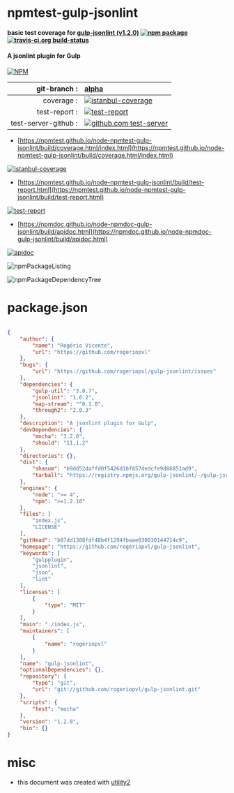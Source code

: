 # npmtest-gulp-jsonlint

#### basic test coverage for  [gulp-jsonlint (v1.2.0)](https://github.com/rogeriopvl/gulp-jsonlint)  [![npm package](https://img.shields.io/npm/v/npmtest-gulp-jsonlint.svg?style=flat-square)](https://www.npmjs.org/package/npmtest-gulp-jsonlint) [![travis-ci.org build-status](https://api.travis-ci.org/npmtest/node-npmtest-gulp-jsonlint.svg)](https://travis-ci.org/npmtest/node-npmtest-gulp-jsonlint)

#### A jsonlint plugin for Gulp

[![NPM](https://nodei.co/npm/gulp-jsonlint.png?downloads=true&downloadRank=true&stars=true)](https://www.npmjs.com/package/gulp-jsonlint)

| git-branch : | [alpha](https://github.com/npmtest/node-npmtest-gulp-jsonlint/tree/alpha)|
|--:|:--|
| coverage : | [![istanbul-coverage](https://npmtest.github.io/node-npmtest-gulp-jsonlint/build/coverage.badge.svg)](https://npmtest.github.io/node-npmtest-gulp-jsonlint/build/coverage.html/index.html)|
| test-report : | [![test-report](https://npmtest.github.io/node-npmtest-gulp-jsonlint/build/test-report.badge.svg)](https://npmtest.github.io/node-npmtest-gulp-jsonlint/build/test-report.html)|
| test-server-github : | [![github.com test-server](https://npmtest.github.io/node-npmtest-gulp-jsonlint/GitHub-Mark-32px.png)](https://npmtest.github.io/node-npmtest-gulp-jsonlint/build/app/index.html) | | build-artifacts : | [![build-artifacts](https://npmtest.github.io/node-npmtest-gulp-jsonlint/glyphicons_144_folder_open.png)](https://github.com/npmtest/node-npmtest-gulp-jsonlint/tree/gh-pages/build)|

- [https://npmtest.github.io/node-npmtest-gulp-jsonlint/build/coverage.html/index.html](https://npmtest.github.io/node-npmtest-gulp-jsonlint/build/coverage.html/index.html)

[![istanbul-coverage](https://npmtest.github.io/node-npmtest-gulp-jsonlint/build/screenCapture.buildCi.browser.%252Ftmp%252Fbuild%252Fcoverage.lib.html.png)](https://npmtest.github.io/node-npmtest-gulp-jsonlint/build/coverage.html/index.html)

- [https://npmtest.github.io/node-npmtest-gulp-jsonlint/build/test-report.html](https://npmtest.github.io/node-npmtest-gulp-jsonlint/build/test-report.html)

[![test-report](https://npmtest.github.io/node-npmtest-gulp-jsonlint/build/screenCapture.buildCi.browser.%252Ftmp%252Fbuild%252Ftest-report.html.png)](https://npmtest.github.io/node-npmtest-gulp-jsonlint/build/test-report.html)

- [https://npmdoc.github.io/node-npmdoc-gulp-jsonlint/build/apidoc.html](https://npmdoc.github.io/node-npmdoc-gulp-jsonlint/build/apidoc.html)

[![apidoc](https://npmdoc.github.io/node-npmdoc-gulp-jsonlint/build/screenCapture.buildCi.browser.%252Ftmp%252Fbuild%252Fapidoc.html.png)](https://npmdoc.github.io/node-npmdoc-gulp-jsonlint/build/apidoc.html)

![npmPackageListing](https://npmtest.github.io/node-npmtest-gulp-jsonlint/build/screenCapture.npmPackageListing.svg)

![npmPackageDependencyTree](https://npmtest.github.io/node-npmtest-gulp-jsonlint/build/screenCapture.npmPackageDependencyTree.svg)



# package.json

```json

{
    "author": {
        "name": "Rogério Vicente",
        "url": "https://github.com/rogeriopvl"
    },
    "bugs": {
        "url": "https://github.com/rogeriopvl/gulp-jsonlint/issues"
    },
    "dependencies": {
        "gulp-util": "3.0.7",
        "jsonlint": "1.6.2",
        "map-stream": "^0.1.0",
        "through2": "2.0.3"
    },
    "description": "A jsonlint plugin for Gulp",
    "devDependencies": {
        "mocha": "3.2.0",
        "should": "11.1.2"
    },
    "directories": {},
    "dist": {
        "shasum": "b9dd52daffd0f5426d16f657dedcfe9d86851ad9",
        "tarball": "https://registry.npmjs.org/gulp-jsonlint/-/gulp-jsonlint-1.2.0.tgz"
    },
    "engines": {
        "node": ">= 4",
        "npm": ">=1.2.10"
    },
    "files": [
        "index.js",
        "LICENSE"
    ],
    "gitHead": "b87dd1388fdf48b4f1294fbaae030030144714c9",
    "homepage": "https://github.com/rogeriopvl/gulp-jsonlint",
    "keywords": [
        "gulpplugin",
        "jsonlint",
        "json",
        "lint"
    ],
    "licenses": [
        {
            "type": "MIT"
        }
    ],
    "main": "./index.js",
    "maintainers": [
        {
            "name": "rogeriopvl"
        }
    ],
    "name": "gulp-jsonlint",
    "optionalDependencies": {},
    "repository": {
        "type": "git",
        "url": "git://github.com/rogeriopvl/gulp-jsonlint.git"
    },
    "scripts": {
        "test": "mocha"
    },
    "version": "1.2.0",
    "bin": {}
}
```



# misc
- this document was created with [utility2](https://github.com/kaizhu256/node-utility2)
